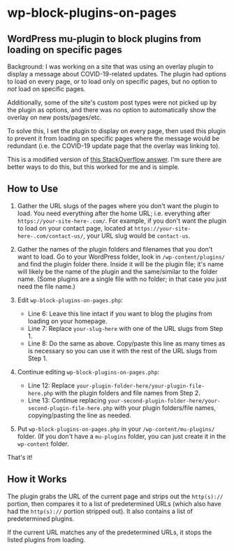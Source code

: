 # wp-block-plugins-on-pages
## WordPress mu-plugin to block plugins from loading on specific pages

Background: I was working on a site that was using an overlay plugin to display a message about COVID-19-related updates. The plugin had options to load on every page, or to load only on specific pages, but no option to *not* load on specific pages. 

Additionally, some of the site's custom post types were not picked up by the plugin as options, and there was no option to automatically show the overlay on new posts/pages/etc.

To solve this, I set the plugin to display on every page, then used this plugin to prevent it from loading on specific pages where the message would be redundant (i.e. the COVID-19 update page that the overlay was linking to).


This is a modified version of [this StackOverflow answer](https://stackoverflow.com/questions/36050259/disable-specific-plugin-on-wordpress-frontpage-homepage-only/51506617#51506617). I'm sure there are better ways to do this, but this worked for me and is simple.

## How to Use

1. Gather the URL slugs of the pages where you don't want the plugin to load. You need everything after the home URL; i.e. everything after `https://your-site-here-.com/`.
For example, if you don't want the plugin to load on your contact page, located at `https://your-site-here-.com/contact-us/`, your URL slug would be `contact-us`.

2. Gather the names of the plugin folders and filenames that you don't want to load. Go to your WordPress folder, look in `/wp-content/plugins/` and find the plugin folder there. Inside it will be the plugin file; it's name will likely be the name of the plugin and the same/similar to the folder name. (Some plugins are a single file with no folder; in that case you just need the file name.)

3. Edit `wp-block-plugins-on-pages.php`:
    - Line 6: Leave this line intact if you want to blog the plugins from loading on your homepage.
    - Line 7: Replace `your-slug-here` with one of the URL slugs from Step 1.
    - Line 8: Do the same as above. Copy/paste this line as many times as is necessary so you can use it with the rest of the URL slugs from Step 1.
  
4. Continue editing `wp-block-plugins-on-pages.php`:
    - Line 12: Replace `your-plugin-folder-here/your-plugin-file-here.php` with the plugin folders and file names from Step 2.
    - Line 13: Continue replacing `your-second-plugin-folder-here/your-second-plugin-file-here.php` with your plugin folders/file names, copying/pasting the line as needed.

5. Put `wp-block-plugins-on-pages.php` in your `/wp-content/mu-plugins/` folder. (If you don't have a `mu-plugins` folder, you can just create it in the `wp-content` folder.

That's it!

## How it Works

The plugin grabs the URL of the current page and strips out the `http(s)://` portion, then compares it to a list of predetermined URLs (which also have had the `http(s)://` portion stripped out). It also contains a list of predetermined plugins.

If the current URL matches any of the predetermined URLs, it stops the listed plugins from loading.
